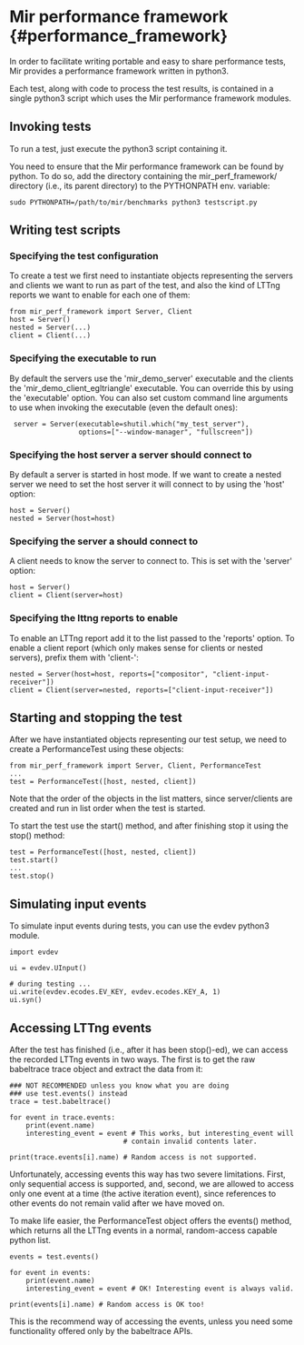 Mir performance framework {#performance_framework}
=========================

In order to facilitate writing portable and easy to share performance tests,
Mir provides a performance framework written in python3.

Each test, along with code to process the test results, is contained in a
single python3 script which uses the Mir performance framework modules.

Invoking tests
--------------

To run a test, just execute the python3 script containing it.

You need to ensure that the Mir performance framework can be found by python.
To do so, add the directory containing the mir_perf_framework/ directory (i.e.,
its parent directory) to the PYTHONPATH env. variable:

    sudo PYTHONPATH=/path/to/mir/benchmarks python3 testscript.py

Writing test scripts
--------------------

### Specifying the test configuration

To create a test we first need to instantiate objects representing the servers
and clients we want to run as part of the test, and also the kind of LTTng
reports we want to enable for each one of them:

    from mir_perf_framework import Server, Client
    host = Server()
    nested = Server(...)
    client = Client(...)

### Specifying the executable to run

By default the servers use the 'mir_demo_server' executable and the clients the
'mir_demo_client_egltriangle' executable. You can override this by using the
'executable' option. You can also set custom command line arguments to use when
invoking the executable (even the default ones):

     server = Server(executable=shutil.which("my_test_server"),
                     options=["--window-manager", "fullscreen"])

### Specifying the host server a server should connect to

By default a server is started in host mode. If we want to create a nested
server we need to set the host server it will connect to by using the 'host'
option:

    host = Server()
    nested = Server(host=host)

### Specifying the server a should connect to

A client needs to know the server to connect to. This is set with the 'server'
option:

    host = Server()
    client = Client(server=host)

### Specifying the lttng reports to enable

To enable an LTTng report add it to the list passed to the 'reports' option. To
enable a client report (which only makes sense for clients or nested servers),
prefix them with 'client-':

    nested = Server(host=host, reports=["compositor", "client-input-receiver"])
    client = Client(server=nested, reports=["client-input-receiver"])

Starting and stopping the test
------------------------------

After we have instantiated objects representing our test setup, we need
to create a PerformanceTest using these objects:

    from mir_perf_framework import Server, Client, PerformanceTest
    ...
    test = PerformanceTest([host, nested, client])

Note that the order of the objects in the list matters, since server/clients
are created and run in list order when the test is started.

To start the test use the start() method, and after finishing stop it using the
stop() method:

    test = PerformanceTest([host, nested, client])
    test.start()
    ...
    test.stop()

Simulating input events
-----------------------

To simulate input events during tests, you can use the evdev python3 module.

    import evdev

    ui = evdev.UInput()

    # during testing ...
    ui.write(evdev.ecodes.EV_KEY, evdev.ecodes.KEY_A, 1)
    ui.syn()

Accessing LTTng events
-----------------------

After the test has finished (i.e., after it has been stop()-ed), we can access
the recorded LTTng events in two ways. The first is to get the raw babeltrace
trace object and extract the data from it:

    ### NOT RECOMMENDED unless you know what you are doing
    ### use test.events() instead
    trace = test.babeltrace()

    for event in trace.events:
        print(event.name)
        interesting_event = event # This works, but interesting_event will
                                # contain invalid contents later.

    print(trace.events[i].name) # Random access is not supported.


Unfortunately, accessing events this way has two severe limitations. First,
only sequential access is supported, and, second, we are allowed to access only
one event at a time (the active iteration event), since references to other
events do not remain valid after we have moved on.

To make life easier, the PerformanceTest object offers the events() method,
which returns all the LTTng events in a normal, random-access capable python
list.

    events = test.events()

    for event in events:
        print(event.name)
        interesting_event = event # OK! Interesting event is always valid.

    print(events[i].name) # Random access is OK too!

This is the recommend way of accessing the events, unless you need some
functionality offered only by the babeltrace APIs.
